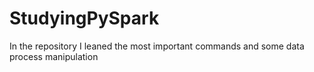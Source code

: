 # StudyingPySpark
In the repository I leaned the most important commands and some data process manipulation 
